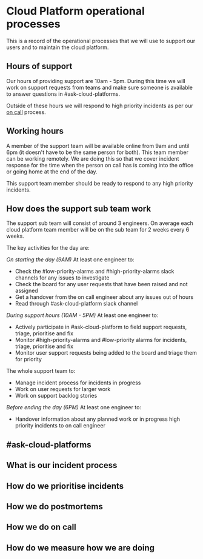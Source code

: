 # Cloud Platform operational processes

This is a record of the operational processes that we will use to support our users and to maintain the cloud platform.

## Hours of support

Our hours of providing support are 10am - 5pm. During this time we will work on support requests from teams and make sure someone is available to answer questions in #ask-cloud-platforms.

Outside of these hours we will respond to high priority incidents as per our [on call]() process.

## Working hours

A member of the support team will be available online from 9am and until 6pm (it doesn't have to be the same person for both). This team member can be working remotely. We are doing this so that we cover incident response for the time when the person on call has is coming into the office or going home at the end of the day.

This support team member should be ready to respond to any high priority incidents.

## How does the support sub team work

The support sub team will consist of around 3 engineers. On average each cloud platform team member will be on the sub team for 2 weeks every 6 weeks.

The key activities for the day are:

_On starting the day (9AM)_
At least one engineer to:
* Check the #low-priority-alarms and #high-priority-alarms slack channels for any issues to investigate
* Check the board for any user requests that have been raised and not assigned
* Get a handover from the on call engineer about any issues out of hours
* Read through #ask-cloud-platform slack channel

_During support hours (10AM - 5PM)_
At least one engineer to:
* Actively participate in #ask-cloud-platform to field support requests, triage, prioritise and fix
* Monitor #high-priority-alarms and #low-priority alarms for incidents, triage, prioritise and fix
* Monitor user support requests being added to the board and triage them for priority

The whole support team to:
* Manage incident process for incidents in progress
* Work on user requests for larger work
* Work on support backlog stories

_Before ending the day (6PM)_
At least one engineer to:
* Handover information about any planned work or in progress high priority incidents to on call engineer


## #ask-cloud-platforms

## What is our incident process

## How do we prioritise incidents

## How we do postmortems

## How we do on call

## How do we measure how we are doing
